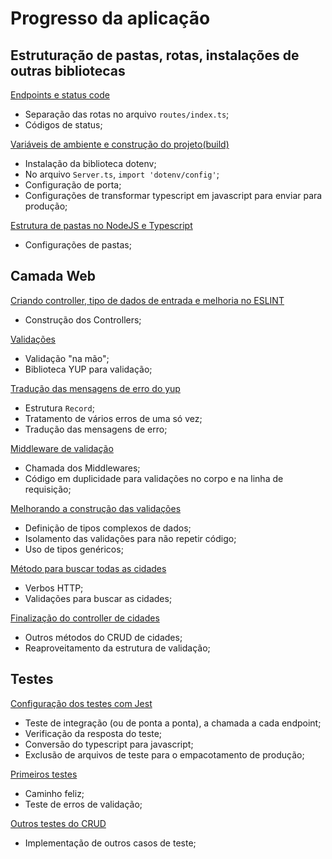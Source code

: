 # Progresso da aplicação

## Estruturação de pastas, rotas, instalações de outras bibliotecas

[Endpoints e status code](https://www.youtube.com/watch?v=ZGzyIN474vI&list=PL29TaWXah3iaaXDFPgTHiFMBF6wQahurP&index=6)

- Separação das rotas no arquivo ```routes/index.ts```;
- Códigos de status;

[Variáveis de ambiente e construção do projeto(build)](https://www.youtube.com/watch?v=W4SlAHajAeA&list=PL29TaWXah3iaaXDFPgTHiFMBF6wQahurP&index=7)

- Instalação da biblioteca dotenv;
- No arquivo ```Server.ts```, ```import 'dotenv/config'```;
- Configuração de porta;
- Configurações de transformar typescript em javascript para enviar para produção;

[Estrutura de pastas no NodeJS e Typescript](https://www.youtube.com/watch?v=0NCnwiXCks4&list=PL29TaWXah3iaaXDFPgTHiFMBF6wQahurP&index=8)

- Configurações de pastas;

## Camada Web

[Criando controller, tipo de dados de entrada e melhoria no ESLINT](https://www.youtube.com/watch?v=xyjvNhoyVkI&list=PL29TaWXah3iaaXDFPgTHiFMBF6wQahurP&index=9)

- Construção dos Controllers;

[Validações](https://www.youtube.com/watch?v=W-k7h_Ypk6o&list=PL29TaWXah3iaaXDFPgTHiFMBF6wQahurP&index=10)

- Validação "na mão";
- Biblioteca YUP para validação;

[Tradução das mensagens de erro do yup](https://www.youtube.com/watch?v=BpdwZNIyt4o&list=PL29TaWXah3iaaXDFPgTHiFMBF6wQahurP&index=11)

- Estrutura ```Record```;
- Tratamento de vários erros de uma só vez;
- Tradução das mensagens de erro;

[Middleware de validação](https://www.youtube.com/watch?v=0qLDbXV7Y1w&list=PL29TaWXah3iaaXDFPgTHiFMBF6wQahurP&index=12)

- Chamada dos Middlewares;
- Código em duplicidade para validações no corpo e na linha de requisição;

[Melhorando a construção das validações](https://www.youtube.com/watch?v=dC3ID_Zu2nI&list=PL29TaWXah3iaaXDFPgTHiFMBF6wQahurP&index=13)

- Definição de tipos complexos de dados;
- Isolamento das validações para não repetir código;
- Uso de tipos genéricos;

[Método para buscar todas as cidades](https://www.youtube.com/watch?v=QAXwzIfW6Rk&list=PL29TaWXah3iaaXDFPgTHiFMBF6wQahurP&index=14)

- Verbos HTTP;
- Validações para buscar as cidades;

[Finalização do controller de cidades](https://www.youtube.com/watch?v=Hkt_5QGnMw0&list=PL29TaWXah3iaaXDFPgTHiFMBF6wQahurP&index=15)

- Outros métodos do CRUD de cidades;
- Reaproveitamento da estrutura de validação;

## Testes

[Configuração dos testes com Jest](https://www.youtube.com/watch?v=G6Lo8wk4Y5w&list=PL29TaWXah3iaaXDFPgTHiFMBF6wQahurP&index=16)

- Teste de integração (ou de ponta a ponta), a chamada a cada endpoint;
- Verificação da resposta do teste;
- Conversão do typescript para javascript;
- Exclusão de arquivos de teste para o empacotamento de produção;

[Primeiros testes](https://www.youtube.com/watch?v=rNhK8hZncGw&list=PL29TaWXah3iaaXDFPgTHiFMBF6wQahurP&index=17)

- Caminho feliz;
- Teste de erros de validação;

[Outros testes do CRUD](https://www.youtube.com/watch?v=fsAR3dPBOg0&list=PL29TaWXah3iaaXDFPgTHiFMBF6wQahurP&index=18)

- Implementação de outros casos de teste;
